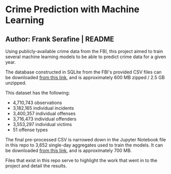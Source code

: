 # Crime Prediction with Machine Learning
## Author: Frank Serafine | README

Using publicly-available crime data from the FBI, this project aimed to train several machine learning models to be able to predict crime data for a given year.

The database constructed in SQLite from the FBI's provided CSV files can be downloaded [from this link](https://drive.google.com/file/d/1Q7emKSnD8K-WJrrnZW410LEhxlXoYg63/view?usp=sharing), and is approximately 600 MB zipped / 2.5 GB unzipped.

This dataset has the following:
- 4,710,743 observations
- 3,182,165 individual incidents
- 3,400,357 individual offenses
- 3,716,473 individual offenders
- 3,553,297 individual victims
- 51 offense types

The final pre-processed CSV is narrowed down in the Jupyter Notebook file in this repo to 3,652 single-day aggregates used to train the models. It can be downloaded [from this link](https://drive.google.com/file/d/16pJ4gI36O67LvdLTRKan774GaBXEcsFB/view?usp=sharing), and is approximately 700 MB.

Files that exist in this repo serve to highlight the work that went in to the project and detail the results.